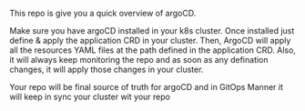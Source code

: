 This repo is give you a quick overview of argoCD.

Make sure you have argoCD installed in your k8s cluster. Once installed just define & apply the application CRD in your cluster.
Then, ArgoCD will apply all the resources YAML files at the path defined in the application CRD. Also, it will always keep monitoring the repo and as soon as any defination changes, it will apply those changes in your cluster. 

Your repo will be final source of truth for argoCD and in GitOps Manner it will keep in sync your cluster wit your repo
